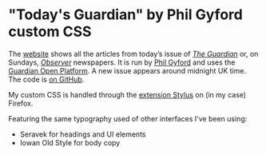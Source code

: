 # "Today's Guardian" by Phil Gyford custom CSS

The [website](https://www.gyford.com/phil/writing/2010/06/09/todays-guardian/) shows all the articles from today’s issue of [_The Guardian_](https://www.theguardian.com/theguardian) or, on Sundays, [_Observer_](https://www.theguardian.com/theobserver) newspapers. It is run by [Phil Gyford](https://www.gyford.com/) and uses the [Guardian Open Platform](https://open-platform.theguardian.com/). A new issue appears around midnight UK time. The code is [on GitHub](https://github.com/philgyford/daily-paper).

My custom CSS is handled through the [extension Stylus](https://add0n.com/stylus.html) on (in my case) Firefox.

Featuring the same typography used of other interfaces I've been using:

- Seravek for headings and UI elements
- Iowan Old Style for body copy
